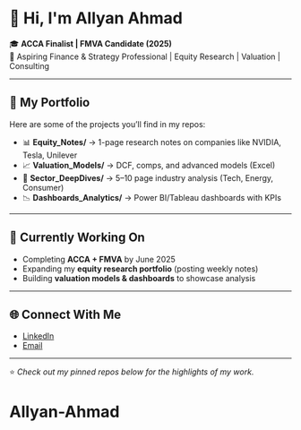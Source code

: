 # 👋 Hi, I'm Allyan Ahmad 

🎓 **ACCA Finalist | FMVA Candidate (2025)**  
💼 Aspiring Finance & Strategy Professional | Equity Research | Valuation | Consulting  

---

## 📂 My Portfolio  
Here are some of the projects you’ll find in my repos:  
- 📊 **Equity_Notes/** → 1-page research notes on companies like NVIDIA, Tesla, Unilever  
- 📈 **Valuation_Models/** → DCF, comps, and advanced models (Excel)  
- 📑 **Sector_DeepDives/** → 5–10 page industry analysis (Tech, Energy, Consumer)  
- 📉 **Dashboards_Analytics/** → Power BI/Tableau dashboards with KPIs  

---

## 🚀 Currently Working On  
- Completing **ACCA + FMVA** by June 2025  
- Expanding my **equity research portfolio** (posting weekly notes)  
- Building **valuation models & dashboards** to showcase analysis  

---

## 🌐 Connect With Me  
- [LinkedIn](https://www.linkedin.com/in/allyan-ahmad-651010209/)  
- [Email](mailto:Allyan.jutt7605@gmail.com)  

---
⭐️ *Check out my pinned repos below for the highlights of my work.*
# Allyan-Ahmad
